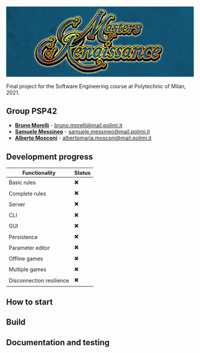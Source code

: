 ![game banner](./banner.png)

Final project for the Software Engineering course at Polytechnic of Milan, 2021.

## Group PSP42
- **[Bruno Morelli](https://github.com/BrunoMor99)** - bruno.morelli@mail.polimi.it
- **[Samuele Messineo](https://github.com/SamueleMessineo)** - samuele.messineo@mail.polimi.it
- **[Alberto Mosconi](https://github.com/albertomosconi)** - albertomaria.mosconi@mail.polimi.it

[//]: # (symbols ✔️ ✖️)

## Development progress
| Functionality | Status |
|--- | --- | 
|Basic rules|✖️|
|Complete rules|✖️|
|Server|✖️|
|CLI|✖️|
|GUI|✖️|
|Persistence|✖️|
|Parameter editor|✖️|
|Offline games|✖️|
|Multiple games|✖️|
|Disconnection resilience|✖️|

## How to start

## Build

## Documentation and testing
